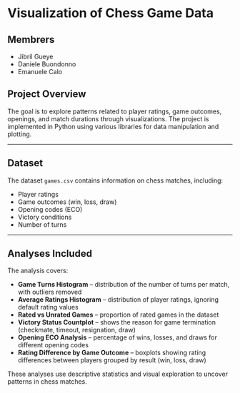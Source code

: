 # Visualization of Chess Game Data

## Membrers
- Jibril Gueye
- Daniele Buondonno
- Emanuele Calo

## Project Overview

The goal is to explore patterns related to player ratings, game outcomes, openings, and match durations through visualizations.
The project is implemented in Python using various libraries for data manipulation and plotting.

---

## Dataset

The dataset `games.csv` contains information on chess matches, including:
- Player ratings
- Game outcomes (win, loss, draw)
- Opening codes (ECO)
- Victory conditions
- Number of turns

---

## Analyses Included

The analysis covers:

- **Game Turns Histogram** – distribution of the number of turns per match, with outliers removed  
- **Average Ratings Histogram** – distribution of player ratings, ignoring default rating values  
- **Rated vs Unrated Games** – proportion of rated games in the dataset  
- **Victory Status Countplot** – shows the reason for game termination (checkmate, timeout, resignation, draw)  
- **Opening ECO Analysis** – percentage of wins, losses, and draws for different opening codes  
- **Rating Difference by Game Outcome** – boxplots showing rating differences between players grouped by result (win, loss, draw)

These analyses use descriptive statistics and visual exploration to uncover patterns in chess matches.

